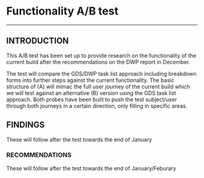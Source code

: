 <h1>Functionality A/B test</h1>
<hr>

<h2>INTRODUCTION</h2>

This A/B test has been set up to provide research on the functionality of the current build after the recommendations on the 
DWP report in December.

The test will compare the GDS/DWP task list approach including breakdown forms into further steps against the current functionality. 
The basic structure of (A) will mimac the full user journey of the current build which we will test against an alternative (B) version 
using the GDS task list approach. Both probes have been built to push the test subject/user through both journeys 
in a certain direction, only filling in specific areas.

<h2>FINDINGS</h2>

These will follow after the test towards the end of January


<h3>RECOMMENDATIONS</h3> 

These will follow after the test towards the end of January/Feburary
